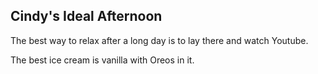 ## Cindy's Ideal Afternoon

The best way to relax after a long day is to lay there and watch Youtube.

The best ice cream is vanilla with Oreos in it.